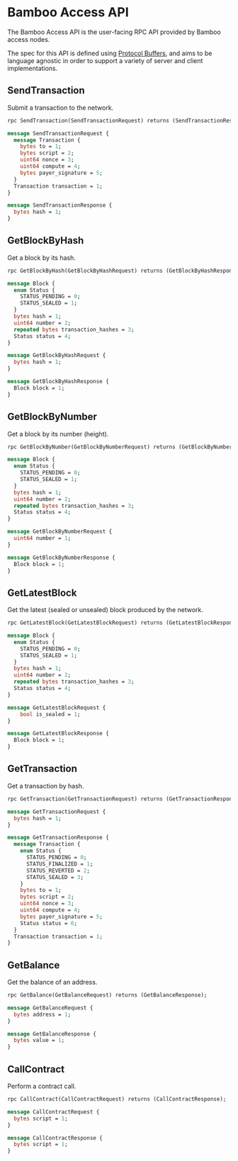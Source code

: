 # Bamboo Access API

The Bamboo Access API is the user-facing RPC API provided by Bamboo access nodes.

The spec for this API is defined using [Protocol Buffers](https://developers.google.com/protocol-buffers), and aims to be language agnostic 
in order to support a variety of server and client implementations.

## SendTransaction

Submit a transaction to the network.

```protobuf
rpc SendTransaction(SendTransactionRequest) returns (SendTransactionResponse);

message SendTransactionRequest {
  message Transaction {
    bytes to = 1;
    bytes script = 2;
    uint64 nonce = 3;
    uint64 compute = 4;
    bytes payer_signature = 5;
  }
  Transaction transaction = 1;
}

message SendTransactionResponse {
  bytes hash = 1;
}
```

## GetBlockByHash

Get a block by its hash.

```protobuf
rpc GetBlockByHash(GetBlockByHashRequest) returns (GetBlockByHashResponse);

message Block {
  enum Status {
    STATUS_PENDING = 0;
    STATUS_SEALED = 1;
  }
  bytes hash = 1;
  uint64 number = 2;
  repeated bytes transaction_hashes = 3;
  Status status = 4;
}

message GetBlockByHashRequest {
  bytes hash = 1;
}

message GetBlockByHashResponse {
  Block block = 1;
}
```

## GetBlockByNumber

Get a block by its number (height).

```protobuf
rpc GetBlockByNumber(GetBlockByNumberRequest) returns (GetBlockByNumberResponse);

message Block {
  enum Status {
    STATUS_PENDING = 0;
    STATUS_SEALED = 1;
  }
  bytes hash = 1;
  uint64 number = 2;
  repeated bytes transaction_hashes = 3;
  Status status = 4;
}

message GetBlockByNumberRequest {
  uint64 number = 1;
}

message GetBlockByNumberResponse {
  Block block = 1;
}
```

## GetLatestBlock

Get the latest (sealed or unsealed) block produced by the network.

```protobuf
rpc GetLatestBlock(GetLatestBlockRequest) returns (GetLatestBlockResponse);

message Block {
  enum Status {
    STATUS_PENDING = 0;
    STATUS_SEALED = 1;
  }
  bytes hash = 1;
  uint64 number = 2;
  repeated bytes transaction_hashes = 3;
  Status status = 4;
}

message GetLatestBlockRequest {
    bool is_sealed = 1;
}

message GetLatestBlockResponse {
  Block block = 1;
}
```

## GetTransaction

Get a transaction by hash.

```protobuf
rpc GetTransaction(GetTransactionRequest) returns (GetTransactionResponse);

message GetTransactionRequest {
  bytes hash = 1;
}

message GetTransactionResponse {
  message Transaction {
    enum Status {
      STATUS_PENDING = 0;
      STATUS_FINALIZED = 1;
      STATUS_REVERTED = 2;
      STATUS_SEALED = 3;
    }
    bytes to = 1;
    bytes script = 2;
    uint64 nonce = 3;
    uint64 compute = 4;
    bytes payer_signature = 5;
    Status status = 6;
  }
  Transaction transaction = 1;
}
```

## GetBalance

Get the balance of an address.

```protobuf
rpc GetBalance(GetBalanceRequest) returns (GetBalanceResponse);

message GetBalanceRequest {
  bytes address = 1;
}

message GetBalanceResponse {
  bytes value = 1;
}
```

## CallContract

Perform a contract call.

```protobuf
rpc CallContract(CallContractRequest) returns (CallContractResponse);

message CallContractRequest {
  bytes script = 1;
}

message CallContractResponse {
  bytes script = 1;
}
```
